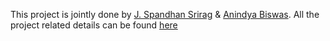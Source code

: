 This project is jointly done by [J. Spandhan Srirag](https://github.com/Spandhan2003) & [Anindya Biswas](https://github.com/AtomicAnindya). All the project related details can be found [here](https://github.com/AtomicAnindya/Inverted-Pendulum-Balance/blob/main/Inverted_Pendulum_Balancing_using_LQR%20(2).pdf)
